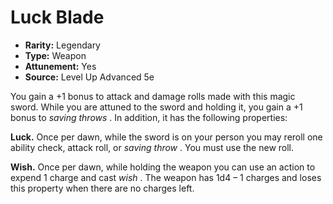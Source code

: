 # Luck Blade

- **Rarity:** Legendary
- **Type:** Weapon
- **Attunement:** Yes
- **Source:** Level Up Advanced 5e

You gain a +1 bonus to attack and damage rolls made with this magic sword. While you are attuned to the sword and holding it, you gain a +1 bonus to _saving throws_ . In addition, it has the following properties:

**Luck.** Once per dawn, while the sword is on your person you may reroll one ability check, attack roll, or _saving throw_ . You must use the new roll.

**Wish.** Once per dawn, while holding the weapon you can use an action to expend 1 charge and cast _wish_ . The weapon has 1d4 – 1 charges and loses this property when there are no charges left.
